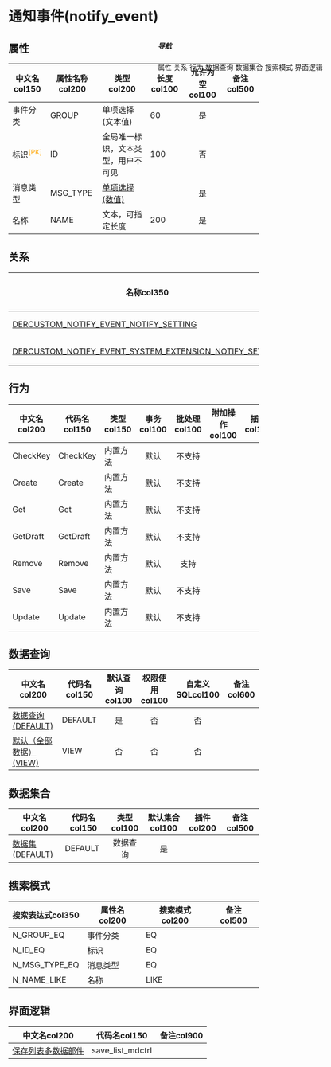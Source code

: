 # 通知事件(notify_event)  <!-- {docsify-ignore-all} -->


## 属性
|    中文名col150 | 属性名称col200           | 类型col200     | 长度col100    |允许为空col100    |  备注col500  |
| --------   |------------| -----  | -----  | :----: | -------- |
|事件分类|GROUP|单项选择(文本值)|60|是||
|标识<sup class="footnote-symbol"><font color=orange>[PK]</font></sup>|ID|全局唯一标识，文本类型，用户不可见|100|否||
|消息类型|MSG_TYPE|[单项选择(数值)](index/dictionary_index#WFInfomMsgType "通知消息类型")||是||
|名称|NAME|文本，可指定长度|200|是||


## 关系

<el-row>
<el-tabs v-model="show_der">
<el-tab-pane label="从关系" name="minor">

|  名称col350   | 主实体col200   | 关系类型col200   |    备注col500  |
| -------- |---------- |-----------|----- |
|[DERCUSTOM_NOTIFY_EVENT_NOTIFY_SETTING](der/DERCUSTOM_NOTIFY_EVENT_NOTIFY_SETTING)|[通知设置(NOTIFY_SETTING)](module/Base/notify_setting)|自定义关系||
|[DERCUSTOM_NOTIFY_EVENT_SYSTEM_EXTENSION_NOTIFY_SETTING](der/DERCUSTOM_NOTIFY_EVENT_SYSTEM_EXTENSION_NOTIFY_SETTING)|[通知设置(SYSTEM_EXTENSION_NOTIFY_SETTING)](module/extension/system_extension_notify_setting)|自定义关系||

</el-tab-pane>
</el-tabs>
</el-row>

## 行为
| 中文名col200    | 代码名col150    | 类型col150    | 事务col100   | 批处理col100   | 附加操作col100  | 插件col150    |  备注col300  |
| -------- |---------- |----------- |:----:|:----:|---------| ----- | ----- |
|CheckKey|CheckKey|内置方法|默认|不支持||||
|Create|Create|内置方法|默认|不支持||||
|Get|Get|内置方法|默认|不支持||||
|GetDraft|GetDraft|内置方法|默认|不支持||||
|Remove|Remove|内置方法|默认|支持||||
|Save|Save|内置方法|默认|不支持||||
|Update|Update|内置方法|默认|不支持||||

## 数据查询
| 中文名col200    | 代码名col150    | 默认查询col100 | 权限使用col100 | 自定义SQLcol100 |  备注col600|
| --------  | --------   | :----:  |:----:  | :----:  |----- |
|[数据查询(DEFAULT)](module/extension/notify_event/query/Default)|DEFAULT|是|否 |否 ||
|[默认（全部数据）(VIEW)](module/extension/notify_event/query/View)|VIEW|否|否 |否 ||

## 数据集合
| 中文名col200  | 代码名col150  | 类型col100 | 默认集合col100 |   插件col200|   备注col500|
| --------  | --------   | :----:   | :----:   | ----- |----- |
|[数据集(DEFAULT)](module/extension/notify_event/dataset/Default)|DEFAULT|数据查询|是|||

## 搜索模式
|   搜索表达式col350   |    属性名col200    |    搜索模式col200        |备注col500  |
| -------- |------------|------------|------|
|N_GROUP_EQ|事件分类|EQ||
|N_ID_EQ|标识|EQ||
|N_MSG_TYPE_EQ|消息类型|EQ||
|N_NAME_LIKE|名称|LIKE||

## 界面逻辑
|  中文名col200 | 代码名col150 | 备注col900 |
| --------|--------|--------|
|[保存列表多数据部件](module/extension/notify_event/uilogic/save_list_mdctrl)|save_list_mdctrl||

<div style="display: block; overflow: hidden; position: fixed; top: 140px; right: 100px;">

##### 导航
<el-anchor >
<el-anchor-link :href="`#/module/extension/notify_event?id=属性`">
  属性
</el-anchor-link>
<el-anchor-link :href="`#/module/extension/notify_event?id=关系`">
  关系
</el-anchor-link>
<el-anchor-link :href="`#/module/extension/notify_event?id=行为`">
  行为
</el-anchor-link>
<el-anchor-link :href="`#/module/extension/notify_event?id=数据查询`">
  数据查询
</el-anchor-link>
<el-anchor-link :href="`#/module/extension/notify_event?id=数据集合`">
  数据集合
</el-anchor-link>
<el-anchor-link :href="`#/module/extension/notify_event?id=搜索模式`">
  搜索模式
</el-anchor-link>
<el-anchor-link :href="`#/module/extension/notify_event?id=界面逻辑`">
  界面逻辑
</el-anchor-link>
</el-anchor>
</div>

<script>
 const { createApp } = Vue
  createApp({
    data() {
      return {
show_der:'minor',


      }
    },
    methods: {
    }
  }).use(ElementPlus).mount('#app')
</script>